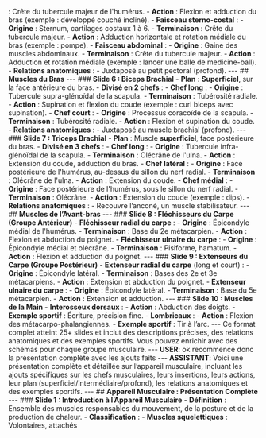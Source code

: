 : Crête du tubercule majeur de l'humérus. - **Action** : Flexion et adduction du bras (exemple : développé couché incliné). - **Faisceau sterno-costal** : - **Origine** : Sternum, cartilages costaux 1 à 6. - **Terminaison** : Crête du tubercule majeur. - **Action** : Adduction horizontale et rotation médiale du bras (exemple : pompe). - **Faisceau abdominal** : - **Origine** : Gaine des muscles abdominaux. - **Terminaison** : Crête du tubercule majeur. - **Action** : Adduction et rotation médiale (exemple : lancer une balle de medicine-ball). - **Relations anatomiques** : - Juxtaposé au petit pectoral (profond). --- ## **Muscles du Bras** --- ### **Slide 6 : Biceps Brachial** - **Plan** : **Superficiel**, sur la face antérieure du bras. - **Divisé en 2 chefs** : - **Chef long** : - **Origine** : Tubercule supra-glénoïdal de la scapula. - **Terminaison** : Tubérosité radiale. - **Action** : Supination et flexion du coude (exemple : curl biceps avec supination). - **Chef court** : - **Origine** : Processus coracoïde de la scapula. - **Terminaison** : Tubérosité radiale. - **Action** : Flexion et supination du coude. - **Relations anatomiques** : - Juxtaposé au muscle brachial (profond). --- ### **Slide 7 : Triceps Brachial** - **Plan** : Muscle **superficiel**, face postérieure du bras. - **Divisé en 3 chefs** : - **Chef long** : - **Origine** : Tubercule infra-glénoïdal de la scapula. - **Terminaison** : Olécrâne de l'ulna. - **Action** : Extension du coude, adduction du bras. - **Chef latéral** : - **Origine** : Face postérieure de l'humérus, au-dessus du sillon du nerf radial. - **Terminaison** : Olécrâne de l'ulna. - **Action** : Extension du coude. - **Chef médial** : - **Origine** : Face postérieure de l'humérus, sous le sillon du nerf radial. - **Terminaison** : Olécrâne. - **Action** : Extension du coude (exemple : dips). - **Relations anatomiques** : - Recouvre l’anconé, un muscle stabilisateur. --- ## **Muscles de l’Avant-bras** --- ### **Slide 8 : Fléchisseurs du Carpe (Groupe Antérieur)** - **Fléchisseur radial du carpe** : - **Origine** : Épicondyle médial de l'humérus. - **Terminaison** : Base du 2e métacarpien. - **Action** : Flexion et abduction du poignet. - **Fléchisseur ulnaire du carpe** : - **Origine** : Épicondyle médial et olécrâne. - **Terminaison** : Pisiforme, hamatum. - **Action** : Flexion et adduction du poignet. --- ### **Slide 9 : Extenseurs du Carpe (Groupe Postérieur)** - **Extenseur radial du carpe** (long et court) : - **Origine** : Épicondyle latéral. - **Terminaison** : Bases des 2e et 3e métacarpiens. - **Action** : Extension et abduction du poignet. - **Extenseur ulnaire du carpe** : - **Origine** : Épicondyle latéral. - **Terminaison** : Base du 5e métacarpien. - **Action** : Extension et adduction. --- ### **Slide 10 : Muscles de la Main** - **Interosseux dorsaux** : - **Action** : Abduction des doigts. - **Exemple sportif** : Écriture, précision fine. - **Lombricaux** : - **Action** : Flexion des métacarpo-phalangiennes. - **Exemple sportif** : Tir à l’arc. --- Ce format complet atteint 25+ slides et inclut des descriptions précises, des relations anatomiques et des exemples sportifs. Vous pouvez enrichir avec des schémas pour chaque groupe musculaire. --- **USER**: ok recommence donc la présentation complète avec les ajouts faits --- **ASSISTANT**: Voici une présentation complète et détaillée sur l’appareil musculaire, incluant les ajouts spécifiques sur les chefs musculaires, leurs insertions, leurs actions, leur plan (superficiel/intermédiaire/profond), les relations anatomiques et des exemples sportifs. --- ## **Appareil Musculaire : Présentation Complète** --- ### **Slide 1 : Introduction à l’Appareil Musculaire** - **Définition** : Ensemble des muscles responsables du mouvement, de la posture et de la production de chaleur. - **Classification** : - **Muscles squelettiques** : Volontaires, attachés